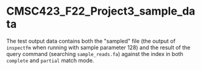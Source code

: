 # CMSC423_F22_Project3_sample_data

The test output data contains both the "sampled" file (the output of `inspectfm` when running with sample parameter 128) and the result of the query command (searching `sample_reads.fa`) against the index in both `complete` and `partial` match mode.
